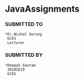 # JavaAssignments




  ### SUBMITTED TO                   
    *Er.Nishal Gurung                  
     GCES                               
     Lecturer                           
  
  ### SUBMITTED BY 
    *Deepak Gautam
     2018SE19
     GCES
